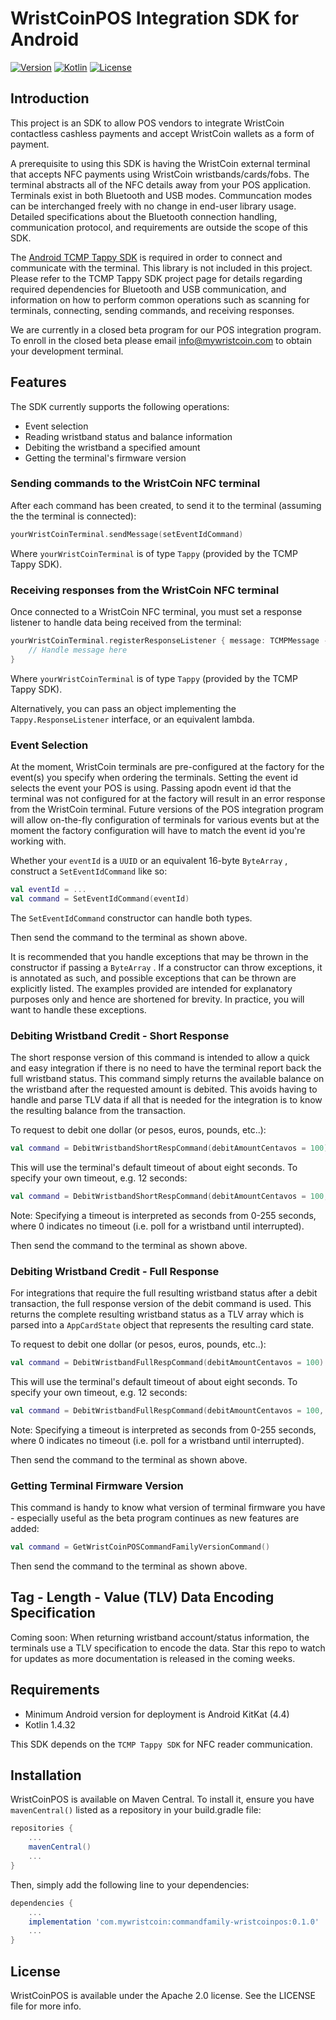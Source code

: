 # WristCoinPOS Integration SDK for Android

[![Version](https://img.shields.io/maven-central/v/com.mywristcoin/commandfamily-wristcoinpos)](https://mvnrepository.com/artifact/com.mywristcoin)
[![Kotlin](https://img.shields.io/badge/kotlin-1.4.31-blue.svg?logo=kotlin)](http://kotlinlang.org)
[![License](https://img.shields.io/github/license/WristCoin/POS-Integration-SDK-Android)](https://github.com/WristCoin/POS-Integration-SDK-Android/blob/master/LICENSE)

## Introduction

This project is an SDK to allow POS vendors to integrate WristCoin contactless cashless payments and accept WristCoin wallets as a form of payment.

A prerequisite to using this SDK is having the WristCoin external terminal that accepts NFC payments using WristCoin wristbands/cards/fobs.  The terminal abstracts all of the NFC details away from your POS application.  Terminals exist in both Bluetooth and USB modes.  Communcation modes can be interchanged freely with no change in end-user library usage.  Detailed specifications about the Bluetooth connection handling, communication protocol, and requirements are outside the scope of this SDK.

The [Android TCMP Tappy SDK](https://github.com/TapTrack/TCMPTappy-Android) is required in order to connect and communicate with the terminal.  This library is not included in this project.  Please refer to the TCMP Tappy SDK project page for details regarding required dependencies for Bluetooth and USB communication, and information on how to perform common operations such as scanning for terminals, connecting, sending commands, and receiving responses.

We are currently in a closed beta program for our POS integration program.  To enroll in the closed beta please email [info@mywristcoin.com](mailto:info@mywristcoin.com) to obtain your development terminal.

## Features

The SDK currently supports the following operations:

* Event selection
* Reading wristband status and balance information
* Debiting the wristband a specified amount
* Getting the terminal's firmware version

### Sending commands to the WristCoin NFC terminal

After each command has been created, to send it to the terminal (assuming the the terminal is connected):

``` kotlin
yourWristCoinTerminal.sendMessage(setEventIdCommand)
```

Where `yourWristCoinTerminal` is of type `Tappy` (provided by the TCMP Tappy SDK).

### Receiving responses from the WristCoin NFC terminal

Once connected to a WristCoin NFC terminal, you must set a response listener to handle data being received from the terminal:

``` kotlin
yourWristCoinTerminal.registerResponseListener { message: TCMPMessage ->
    // Handle message here
}
```

Where `yourWristCoinTerminal` is of type `Tappy` (provided by the TCMP Tappy SDK).

Alternatively, you can pass an object implementing the `Tappy.ResponseListener` interface, or an equivalent lambda.

### Event Selection

At the moment, WristCoin terminals are pre-configured at the factory for the event(s) you specify when ordering the terminals.  Setting the event id selects the event your POS is using.  Passing apodn event id that the terminal was not configured for at the factory will result in an error response from the WristCoin terminal.  Future versions of the POS integration program will allow on-the-fly configuration of terminals for various events but at the moment the factory configuration will have to match the event id you're working with.

Whether your `eventId` is a `UUID` or an equivalent 16-byte `ByteArray` , construct a `SetEventIdCommand` like so:

``` kotlin
val eventId = ...
val command = SetEventIdCommand(eventId)
```

The `SetEventIdCommand` constructor can handle both types.

Then send the command to the terminal as shown above. 

It is recommended that you handle exceptions that may be thrown in the constructor if passing a `ByteArray` .  If a constructor can throw exceptions, it is annotated as such, and possible exceptions that can be thrown are explicitly listed.  The examples provided are intended for explanatory purposes only and hence are shortened for brevity.  In practice, you will want to handle these exceptions.

### Debiting Wristband Credit - Short Response

The short response version of this command is intended to allow a quick and easy integration if there is no need to have the terminal report back the full wristband status.  This command simply returns the available balance on the wristband after the requested amount is debited.  This avoids having to handle and parse TLV data if all that is needed  for the integration is to know the resulting balance from the transaction.

To request to debit one dollar (or pesos, euros, pounds, etc..):

``` kotlin
val command = DebitWristbandShortRespCommand(debitAmountCentavos = 100)
```

This will use the terminal's default timeout of about eight seconds.  To specify your own timeout, e.g. 12 seconds:

``` kotlin
val command = DebitWristbandShortRespCommand(debitAmountCentavos = 100, timeout = 12)
```

 
 Note: Specifying a timeout is interpreted as seconds from 0-255 seconds, where 0 indicates no timeout (i.e.  poll for a wristband until interrupted).
 
 Then send the command to the terminal as shown above.

### Debiting Wristband Credit - Full Response

For integrations that require the full resulting wristband status after a debit transaction, the full response version of the debit command is used.  This returns the complete resulting wristband status as a TLV array which is parsed into a ```AppCardState``` object that represents the resulting card state.

To request to debit one dollar (or pesos, euros, pounds, etc..):

``` kotlin
val command = DebitWristbandFullRespCommand(debitAmountCentavos = 100)
```

This will use the terminal's default timeout of about eight seconds.  To specify your own timeout, e.g. 12 seconds:

``` kotlin
val command = DebitWristbandFullRespCommand(debitAmountCentavos = 100, timeout = 12)
```

 
 Note: Specifying a timeout is interpreted as seconds from 0-255 seconds, where 0 indicates no timeout (i.e.  poll for a wristband until interrupted).
 
 Then send the command to the terminal as shown above.

### Getting Terminal Firmware Version

This command is handy to know what version of terminal firmware you have - especially useful as the beta program continues as new features are added:

``` kotlin
val command = GetWristCoinPOSCommandFamilyVersionCommand()
```

Then send the command to the terminal as shown above.

## Tag - Length - Value (TLV) Data Encoding Specification

Coming soon: When returning wristband account/status information, the terminals use a TLV specification to encode the data.  Star this repo to watch for updates as more documentation is released in the coming weeks.

## Requirements

* Minimum Android version for deployment is Android KitKat (4.4)
* Kotlin 1.4.32

This SDK depends on the `TCMP Tappy SDK` for NFC reader communication.

## Installation

WristCoinPOS is available on Maven Central.  To install it, ensure you have `mavenCentral()` listed as a repository in your build.gradle file:

``` groovy
repositories {
    ...
    mavenCentral()
    ...
}
```

Then, simply add the following line to your dependencies:

``` groovy
dependencies {
    ...
    implementation 'com.mywristcoin:commandfamily-wristcoinpos:0.1.0'
    ...
}
```

## License

WristCoinPOS is available under the Apache 2.0 license.  See the LICENSE file for more info.
